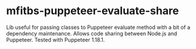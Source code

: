# mfitbs-puppeteer-evaluate-share
Lib useful for passing classes to Puppeteer evaluate method with a bit of a dependency maintenance. Allows code sharing between Node.js and Puppeteer. Tested with Puppeteer 1.18.1.

